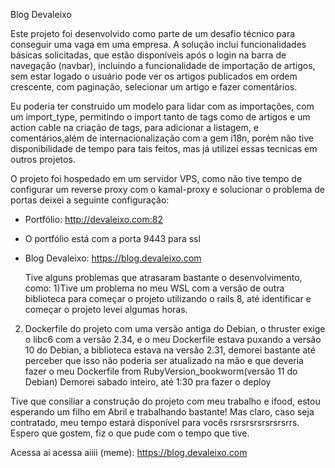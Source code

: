 Blog Devaleixo

Este projeto foi desenvolvido como parte de um desafio técnico para conseguir uma vaga em uma empresa. A solução inclui funcionalidades básicas solicitadas, que estão disponíveis após o login na barra de navegação (navbar), incluindo a funcionalidade de importação de artigos, sem estar logado o usuário pode ver os artigos publicados em ordem crescente, com paginação, selecionar um artigo e fazer comentários.

Eu poderia ter construido um modelo para lidar com as importações, com um import_type, permitindo o import tanto de tags como de artigos e um action cable na criação de tags, para adicionar a listagem, e comentários,além de internacionalização com a gem i18n, porém não tive disponibilidade de tempo para tais feitos, mas já utilizei essas tecnicas em outros projetos.

O projeto foi hospedado em um servidor VPS, como não tive tempo de configurar um reverse proxy com o kamal-proxy e solucionar o problema de portas deixei a seguinte configuração:

* Portfólio: http://devaleixo.com:82
 * O portfólio está com a porta 9443 para ssl
* Blog Devaleixo: https://blog.devaleixo.com

  Tive alguns problemas que atrasaram bastante o desenvolvimento, como:
1)Tive um problema no meu WSL com a versão de outra biblioteca para começar o projeto utilizando o rails 8, até identificar e começar o projeto levei algumas horas.
2) Dockerfile do projeto com uma versão antiga do Debian, o thruster exige o libc6 com a versão 2.34, e o meu Dockerfile estava puxando a versão 10 do Debian, a biblioteca estava na versão 2.31, demorei bastante até perceber que isso não poderia ser atualizado na mão e que deveria fazer o meu Dockerfile from RubyVersion_bookworm(versão 11 do Debian) Demorei sabado inteiro, até 1:30 pra fazer o deploy

Tive que consiliar a construção do projeto com meu trabalho e ifood, estou esperando um filho em Abril e trabalhando bastante!
Mas claro, caso seja contratado, meu tempo estará disponível para vocês rsrsrsrsrsrsrsrrs.
Espero que gostem, fiz o que pude com o tempo que tive.

Acessa ai acessa aiiii (meme):  https://blog.devaleixo.com
